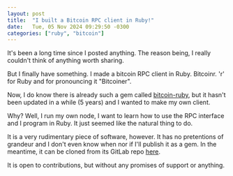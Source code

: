```yaml
---
layout: post
title:  "I built a Bitcoin RPC client in Ruby!"
date:   Tue, 05 Nov 2024 09:29:50 -0300
categories: ["ruby", "bitcoin"]
---
```


It's been a long time since I posted anything. The reason being, I really couldn't think
of anything worth sharing.

But I finally have something. I made a bitcoin RPC client in Ruby. Bitcoinr. 'r' for Ruby and
for pronouncing it "Bitcoiner".

Now, I do know there is already such a gem called [bitcoin-ruby](https://github.com/lian/bitcoin-ruby),
but it hasn't been updated in a while (5 years) and I wanted to make my own client.

Why? Well, I run my own node, I want to learn how to use the RPC interface and I program in Ruby.
It just seemed like the natural thing to do.

It is a very rudimentary piece of software, however. It has no pretentions of grandeur and I don't
even know when nor if I'll publish it as a gem. In the meantime, it can be cloned from its GitLab
repo [here](https://gitlab.com/mateuspereira/bitcoinr).

It is open to contributions, but without any promises of support or anything.
